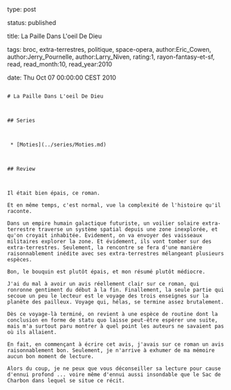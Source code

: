 type: post
status: published
title: La Paille Dans L'oeil De Dieu
tags:  broc,  extra-terrestres,  politique,  space-opera, author:Eric_Cowen, author:Jerry_Pournelle, author:Larry_Niven, rating:1, rayon-fantasy-et-sf, read, read_month:10, read_year:2010
date: Thu Oct 07 00:00:00 CEST 2010
~~~~~~
# La Paille Dans L'oeil De Dieu

## Series

 * [Moties](../series/Moties.md)

## Review

Il était bien épais, ce roman.  
Et en même temps, c'est normal, vue la complexité de l'histoire qu'il raconte.  
Dans un empire humain galactique futuriste, un voilier solaire extra-terrestre traverse un système spatial depuis une zone inexplorée, et qu'on croyait inhabitée. Evidement, on va envoyer des vaisseaux militaires explorer la zone. Et évidement, ils vont tomber sur des extra-terrestres. Seulement, la rencontre se fera d'une manière raisonnablement inédite avec ses extra-terrestres mélangeant plusieurs espèces.  
Bon, le bouquin est plutôt épais, et mon résumé plutôt médiocre.  
J'ai du mal à avoir un avis réellement clair sur ce roman, qui ronronne gentiment du début à la fin. Finallement, la seule partie qui secoue un peu le lecteur est le voyage des trois enseignes sur la planète des pailleux. Voyage qui, hélas, se termine assez brutalement.  
Dès ce voyage-là terminé, on revient à une espèce de routine dont la conclusion en forme de statu quo laisse peut-être espérer une suite, mais m'a surtout paru montrer à quel point les auteurs ne savaient pas où ils allaient.  
En fait, en commençant à écrire cet avis, j'avais sur ce roman un avis raisonnablement bon. Seulement, je n'arrive à exhumer de ma mémoire aucun bon moment de lecture.  
Alors du coup, je ne peux que vous déconseiller sa lecture pour cause d'ennui profond ... voire même d'ennui aussi insondable que le Sac de Charbon dans lequel se situe ce récit.